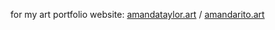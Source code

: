 for my art portfolio website: [amandataylor.art](https://amandataylor.art) / [amandarito.art](https://amandarito.art)
